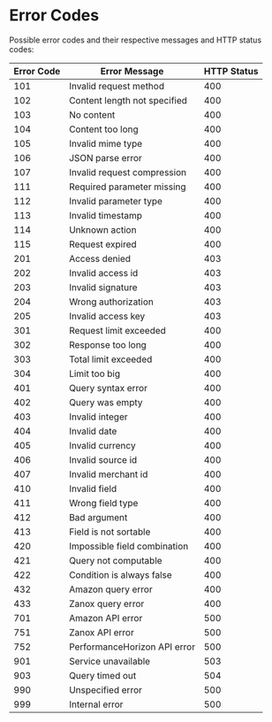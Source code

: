 # Error Codes

Possible error codes and their respective messages and HTTP status codes:

Error Code | Error Message | HTTP Status
---|---|---
101 | Invalid request method | 400
102 | Content length not specified | 400
103 | No content | 400
104 | Content too long | 400
105 | Invalid mime type | 400
106 | JSON parse error | 400
107 | Invalid request compression | 400
111 | Required parameter missing | 400
112 | Invalid parameter type | 400
113 | Invalid timestamp | 400
114 | Unknown action | 400
115 | Request expired | 400
201 | Access denied | 403
202 | Invalid access id | 403
203 | Invalid signature | 403
204 | Wrong authorization | 403
205 | Invalid access key | 403
301 | Request limit exceeded | 400
302 | Response too long | 400
303 | Total limit exceeded | 400
304 | Limit too big | 400
401 | Query syntax error | 400
402 | Query was empty | 400
403 | Invalid integer | 400
404 | Invalid date | 400
405 | Invalid currency | 400
406 | Invalid source id | 400
407 | Invalid merchant id | 400
410 | Invalid field | 400
411 | Wrong field type | 400
412 | Bad argument | 400
413 | Field is not sortable | 400
420 | Impossible field combination | 400
421 | Query not computable | 400
422 | Condition is always false | 400
432 | Amazon query error | 400
433 | Zanox query error | 400
701 | Amazon API error | 500
751 | Zanox API error | 500
752 | PerformanceHorizon API error | 500
901 | Service unavailable | 503
903 | Query timed out | 504
990 | Unspecified error | 500
999 | Internal error | 500